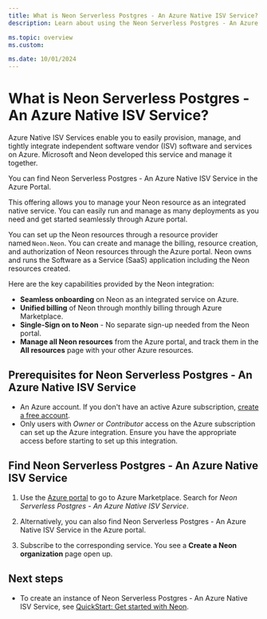 ```yaml
---
title: What is Neon Serverless Postgres - An Azure Native ISV Service?
description: Learn about using the Neon Serverless Postgres - An Azure Native ISV Service in the Azure Marketplace.

ms.topic: overview
ms.custom:

ms.date: 10/01/2024
---
```


# What is Neon Serverless Postgres - An Azure Native ISV Service?

Azure Native ISV Services enable you to easily provision, manage, and tightly integrate independent software vendor (ISV) software and services on Azure. Microsoft and Neon developed this service and manage it together.

You can find Neon Serverless Postgres - An Azure Native ISV Service  in the Azure Portal.

This offering allows you to manage your Neon resource as an integrated native service. You can easily run and manage as many deployments as you need and get started seamlessly through Azure portal.

You can set up the Neon resources through a resource provider named `Neon.Neon`. You can create and manage the billing, resource creation, and authorization of Neon resources through the Azure portal. Neon owns and runs the Software as a Service (SaaS) application including the Neon resources created.

Here are the key capabilities provided by the Neon integration:

- **Seamless onboarding** on Neon as an integrated service on Azure.
- **Unified billing** of Neon through monthly billing through Azure Marketplace.
- **Single-Sign on to Neon** - No separate sign-up needed from the Neon portal.
- **Manage all Neon resources** from the Azure portal, and track them in the **All resources** page with your other Azure resources.

## Prerequisites for Neon Serverless Postgres - An Azure Native ISV Service

- An Azure account. If you don't have an active Azure subscription, [create a free account](https://azure.microsoft.com/free/).
- Only users with  _Owner_ or _Contributor_ access on the Azure subscription can set up the Azure integration. Ensure you have the appropriate access before starting to set up this integration.

## Find Neon Serverless Postgres - An Azure Native ISV Service

1. Use the [Azure portal](https://portal.azure.com) to go to Azure Marketplace. Search for _Neon Serverless Postgres - An Azure Native ISV Service_.

1. Alternatively, you can also find Neon Serverless Postgres - An Azure Native ISV Service in the Azure portal.

1. Subscribe to the corresponding service. You see a **Create a Neon organization** page open up.

## Next steps

- To create an instance of Neon Serverless Postgres - An Azure Native ISV Service, see [QuickStart: Get started with Neon](create.md).
<!--TO DO:  Add links
- Get started with Neon Serverless Postgres - An Azure Native ISV Service on
    > [!div class="nextstepaction"]
    > Azure portal

    > [!div class="nextstepaction"]
    > Azure Marketplace
-->
